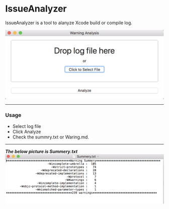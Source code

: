 # IssueAnalyzer
IssueAnalyzer is a tool to alanyze Xcode build or compile log.

![app](./images/app.png)

___

### Usage

* Select log file
* Click Analyze
* Check the summry.txt or Waring.md. 

___
***The below picture is Summery.txt***
![summery](./images/summery.png)